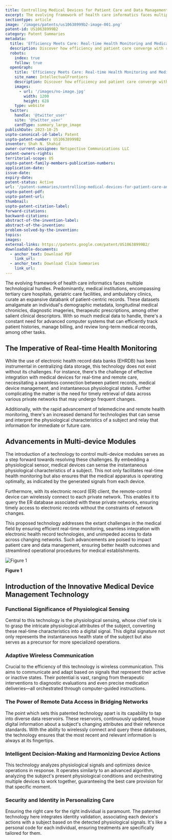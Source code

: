 ```yaml
---
title: Controlling Medical Devices for Patient Care and Data Management
excerpt: The evolving framework of health care informatics faces multiple technological hurdles. Predominantly, medical institutions, encompassing tertiary care hospitals, geriatric care facilities, and ambulatory clinics, curate an expansive databank of patient-centric records.
sectiontype: article
image: '/images/patents/us10638999b2-image-001.png'
patent-id: US10638999B2
category: Patent Summaries
metadata:
  title: 'Efficiency Meets Care: Real-time Health Monitoring and Medical Device Management'
  description: Discover how efficiency and patient care converge with real-time health monitoring and advanced medical device management.
  robots:
    index: true
    follow: true
  openGraph:
    title: 'Efficiency Meets Care: Real-time Health Monitoring and Medical Device Management | IntellectualFrontiers'
    site_name: IntellectualFrontiers
    description: Discover how efficiency and patient care converge with real-time health monitoring and advanced medical device management.
    images:
      - url: '/images/no-image.jpg'
        width: 1200
        height: 628
    type: website
  twitter:
    handle: '@twitter_user'
    site: '@twitter_user'
    cardType: summary_large_image
publishDate: 2023-10-25
uspto-canonical-id-label: Patent
uspto-patent-number: US10638999B2
inventor: Shah N. Shahid
owner-current-assignee: Netspective Communications LLC
patent-owners-rights:
territorial-scope: US
uspto-patent-family-members-publication-numbers:
application-date:
issue-date:
expiry-date:
patent-status: Active
url: '/patent-summaries/controlling-medical-devices-for-patient-care-and-data-management'
uspto-patent-pdf:
uspto-patent-url:
thumbnail:
uspto-patent-citation-label:
forward-citations:
backward-citations:
abstract-of-the-invention-label:
abstract-of-the-invention:
problem-solved-by-the-invention:
topics:
images:
external-links: https://patents.google.com/patent/US10638999B2/
downloadable-documents:
  - anchor_text: Download PDF
    link_url:
  - anchor_text: Download Claim Summaries
    link_url:
---
```


The evolving framework of health care informatics faces multiple technological hurdles. Predominantly, medical institutions, encompassing tertiary care hospitals, geriatric care facilities, and ambulatory clinics, curate an expansive databank of patient-centric records. These datasets amalgamate an individual's demographic metadata, longitudinal medical chronicles, diagnostic imageries, therapeutic prescriptions, among other salient clinical descriptors. With so much medical data to handle, there's a constant need for advanced computer systems that can efficiently track patient histories, manage billing, and review long-term medical records, among other tasks.

## The Imperative of Real-time Health Monitoring

While the use of electronic health record data banks (EHRDB) has been instrumental in centralizing data storage, this technology does not exist without its challenges. For instance, there's the challenge of effective integration with medical devices for real-time and remote care, necessitating a seamless connection between patient records, medical device management, and instantaneous physiological states. Further complicating the matter is the need for timely retrieval of data across various private networks that may undergo frequent changes.

Additionally, with the rapid advancement of telemedicine and remote health monitoring, there's an increased demand for technologies that can sense and interpret the physiological characteristics of a subject and relay that information for immediate or future care.

## Advancements in Multi-device Modules

The introduction of a technology to control multi-device modules serves as a step forward towards resolving these challenges. By embedding a physiological sensor, medical devices can sense the instantaneous physiological characteristics of a subject. This not only facilitates real-time health monitoring but also ensures that the medical apparatus is operating optimally, as indicated by the generated signals from each device.

Furthermore, with its electronic record (ER) client, the remote-control device can wirelessly connect to each private network. This enables it to query the ER database associated with these private networks, ensuring timely access to electronic records without the constraints of network changes.

This proposed technology addresses the extant challenges in the medical field by ensuring efficient real-time monitoring, seamless integration with electronic health record technologies, and unimpeded access to data across changing networks. Such advancements are poised to impact patient care and data management, ensuring better health outcomes and streamlined operational procedures for medical establishments.

<div class="center-elements">

![Figure 1](/images/patent-summaries/us10638999b2-image-1.png)

**Figure 1**

</div>

## Introduction of the Innovative Medical Device Management Technology

### Functional Significance of Physiological Sensing

Central to this technology is the physiological sensing, whose chief role is to grasp the intricate physiological attributes of the subject, converting these real-time characteristics into a digital signal. This digital signature not only represents the instantaneous health state of the subject but also serves as a precursor for more specialized operations.

### Adaptive Wireless Communication

Crucial to the efficiency of this technology is wireless communication. This aims to communicate and adapt based on signals that represent their active or inactive states. Their potential is vast, ranging from therapeutic interventions to diagnostic evaluations and even precise medication deliveries—all orchestrated through computer-guided instructions.

### The Power of Remote Data Access in Bridging Networks

The point which sets this patented technology apart is its capability to tap into diverse data reservoirs. These reservoirs, continuously updated, house digital information about a subject's changing attributes and their reference standards. With the ability to wirelessly connect and query these databases, the technology ensures that the most recent and relevant information is always at its fingertips.

### Intelligent Decision-Making and Harmonizing Device Actions

This technology analyzes physiological signals and optimizes device operations in response. It operates similarly to an advanced algorithm, analyzing the subject's present physiological conditions and orchestrating multiple devices to work together, guaranteeing the best care provision for that specific moment.

### Security and Identity in Personalizing Care

Ensuring the right care for the right individual is paramount. The patented technology here integrates identity validation, associating each device's actions with a subject based on the detected physiological signals. It's like a personal code for each individual, ensuring treatments are specifically tailored for them.
